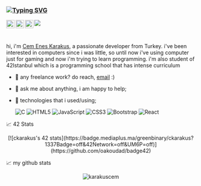 ### [![Typing SVG](https://readme-typing-svg.herokuapp.com?font=Fira+Code&size=19&pause=500&color=F78F04&width=435&lines=Hello+I'm+Cem+%F0%9F%91%8B;I+am+currently+striving+to+be+a;self-taught+front-end+web+developer.;Feel+free+to+explore+my+Git-hub+page%F0%9F%A4%99)](https://git.io/typing-svg)
<a href="https://www.instagram.com/unwantedblack/">
  <img align="left" alt="Cem's Instagram" width="22px" src="https://raw.githubusercontent.com/hussainweb/hussainweb/main/icons/instagram.png" />
</a>
<a href="https://discordapp.com/users/343839421457498114">
  <img align="left" alt="Cem's Discord" width="22px" src="https://raw.githubusercontent.com/peterthehan/peterthehan/master/assets/discord.svg" />
</a>
<a href="https://www.linkedin.com/in/karakuscemenes/">
  <img align="left" alt="Cem's LinkedIN" width="22px" src="https://raw.githubusercontent.com/peterthehan/peterthehan/master/assets/linkedin.svg" />
</a>

![](https://visitor-badge.glitch.me/badge?page_id=karakuscem.karakuscem)

<br />

hi, i'm [Cem Enes Karakus](https://www.linkedin.com/in/karakuscemenes/), a passionate developer from Turkey. i've been interested in computers since i was little, so until now i've using computer just for gaming and now i'm trying to learn programming. i'm also student of 42Istanbul which is a programming school that has intense curriculum
  
- 💼 any freelance work? do reach, [email](mailto:karakuscemenes@gmail.com) :)
- 💬 ask me about anything, i am happy to help;
- 🤖 technologies that i used/using;
  
  ![C](https://img.shields.io/badge/c-%2300599C.svg?style=for-the-badge&logo=c&logoColor=white)
  ![HTML5](https://img.shields.io/badge/html5-%23E34F26.svg?style=for-the-badge&logo=html5&logoColor=white)
  ![JavaScript](https://img.shields.io/badge/javascript-%23323330.svg?style=for-the-badge&logo=javascript&logoColor=%23F7DF1E)
  ![CSS3](https://img.shields.io/badge/css3-%231572B6.svg?style=for-the-badge&logo=css3&logoColor=white)
  ![Bootstrap](https://img.shields.io/badge/bootstrap-%23563D7C.svg?style=for-the-badge&logo=bootstrap&logoColor=white)
  ![React](https://img.shields.io/badge/react-%2320232a.svg?style=for-the-badge&logo=react&logoColor=%2361DAFB)

📈 42 Stats

<p align="center">[![ckarakus's 42 stats](https://badge.mediaplus.ma/greenbinary/ckarakus?1337Badge=off&42Network=off&UM6P=off)](https://github.com/oakoudad/badge42)</p>

📈 my github stats

<p align="center"> <img src="https://github-readme-stats.vercel.app/api?username=karakuscem&show_icons=true&theme=tokyonight" alt="karakuscem" />





